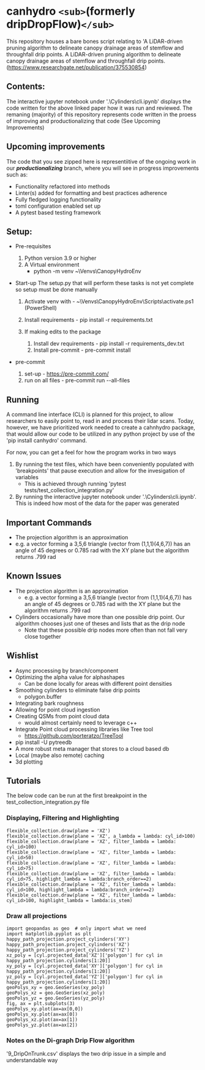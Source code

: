 # canhydro `<sub>`(formerly dripDropFlow)`</sub>`

This repository houses a bare bones script relating to 'A LiDAR-driven pruning algorithm to delineate canopy drainage areas of stemflow and throughfall drip points.
A LiDAR-driven pruning algorithm to delineate canopy drainage areas of stemflow and throughfall drip points.
(https://www.researchgate.net/publication/375530854)

## Contents:

The interactive jupyter notebook under '.\Cylinders\cli.ipynb' displays the code written for the above linked paper how it was run and reviewed. The remaning (majority) of this repository represents code written in the proess of improving and productionalizing that code (See Upcoming Improvements)

## Upcoming improvements

The code that you see zipped here is representiitive of the ongoing work in our ***productionalizing*** branch, where you will see in progress improvements such as:

+ Functionality refactored into methods
+ Linter(s) added for formatting and best practices adherence
+ Fully fledged logging functionality
+ toml configuration enabled set up
+ A pytest based testing framework

## Setup:

- Pre-requisites

  1. Python version 3.9 or higher
  2. A Virtual environment
     - python -m venv ~\Venvs\CanopyHydroEnv
- Start-up
  The setup.py that will perform these tasks is not yet complete so setup must be done manually

  1. Activate venv with -  ~\Venvs\CanopyHydroEnv\Scripts\activate.ps1 (PowerShell)
  2. Install requirements - pip install -r requirements.txt
  3. If making edits to the package

     1. Install dev requirements - pip install -r requirements_dev.txt
     2. Install pre-commit - pre-commit install
- pre-commit

  1. set-up - https://pre-commit.com/
  2. run on all files - pre-commit run --all-files

## Running

  A command line interface (CLI) is planned for this project, to allow researchers to easily point to, read in and process their lidar scans. Today, however, we have prioritized work needed to create a cahnhydro package, that would allow our code to be utilized in any python project by use of the 'pip install canhydro' command.

  For now, you can get a feel for how the program works in two ways

1. By running the test files, which have been conveniently populated with 'breakpoints' that pause execution and allow for the invesigation of variables
   - This is achieved through running 'pytest tests/test_collection_integration.py'
2. By running the interactive jupyter notebook under '.\Cylinders\cli.ipynb'. This is indeed how most of the data for the paper was generated

## Important Commands

- The projection algorithm is an approximation
- e.g. a vector forming a 3,5,6 triangle (vector from (1,1,1)(4,6,7)) has an angle of 45 degrees or 0.785 rad with the XY plane but the algorithm returns .799 rad

## Known Issues

- The projection algorithm is an approximation
  - e.g. a vector forming a 3,5,6 triangle (vector from (1,1,1)(4,6,7)) has an angle of 45 degrees or 0.785 rad with the XY plane but the algorithm returns .799 rad
- Cylinders occasionally have more than one possible drip point. Our algorithm chooses just one of theses and lists that as the drip node
  - Note that these possible drip nodes more often than not fall very close together

## Wishlist

- Async processing by branch/component
- Optimizing the alpha value for alphashapes
  - Can be done locally for areas with different point densities
- Smoothing cylinders to eliminate false drip points
  - polygon.buffer
- Integrating bark roughness
- Allowing for point cloud ingestion
- Creating QSMs from point cloud data
  - would almost certainly need to leverage c++
- Integrate Point cloud processing libraries like Tree tool
  - https://github.com/porteratzo/TreeTool
- pip install -U pytreedb
- A more robust meta manager that stores to a cloud based db
- Local (maybe also remote) caching
- 3d plotting

## Tutorials

  The below code can be run at the first breakpoint in the test_collection_integration.py file

### Displaying, Filtering and Highlighting

    flexible_collection.draw(plane = 'XZ')
    flexible_collection.draw(plane = 'XZ', a_lambda = lambda: cyl_id>100)
    flexible_collection.draw(plane = 'XZ', filter_lambda = lambda: cyl_id>100)
    flexible_collection.draw(plane = 'XZ', filter_lambda = lambda: cyl_id>50)
    flexible_collection.draw(plane = 'XZ', filter_lambda = lambda: cyl_id>75)
    flexible_collection.draw(plane = 'XZ', filter_lambda = lambda: cyl_id>75, highlight_lambda = lambda:branch_order==2)
    flexible_collection.draw(plane = 'XZ', filter_lambda = lambda: cyl_id>100, highlight_lambda = lambda:branch_order==2)
    flexible_collection.draw(plane = 'XZ', filter_lambda = lambda: cyl_id>100, highlight_lambda = lambda:is_stem)

### Draw all projections

    import geopandas as geo  # only import what we need
    import matplotlib.pyplot as plt
    happy_path_projection.project_cylinders('XY')
    happy_path_projection.project_cylinders('XZ')
    happy_path_projection.project_cylinders('YZ')
    xz_poly = [cyl.projected_data['XZ']['polygon'] for cyl in happy_path_projection.cylinders[1:20]]
    xy_poly = [cyl.projected_data['XY']['polygon'] for cyl in happy_path_projection.cylinders[1:20]]
    yz_poly = [cyl.projected_data['YZ']['polygon'] for cyl in happy_path_projection.cylinders[1:20]]
    geoPolys_xy = geo.GeoSeries(xy_poly)
    geoPolys_xz = geo.GeoSeries(xz_poly)
    geoPolys_yz = geo.GeoSeries(yz_poly)
    fig, ax = plt.subplots(3)
    geoPolys_xy.plot(ax=ax[0,0])
    geoPolys_xy.plot(ax=ax[0])
    geoPolys_xz.plot(ax=ax[1])
    geoPolys_yz.plot(ax=ax[2])

### Notes on the Di-graph Drip Flow algorithm

  '9_DripOnTrunk.csv' displays the two drip issue in a simple and understandable way
